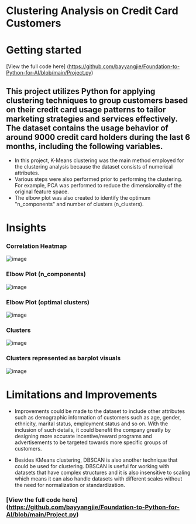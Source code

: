 # Clustering Analysis on Credit Card Customers

# Getting started
[View the full code here] (https://github.com/bayyangjie/Foundation-to-Python-for-AI/blob/main/Project.py)

## This project utilizes Python for applying clustering techniques to group customers based on their credit card usage patterns to tailor marketing strategies and services effectively. The dataset contains the usage behavior of around 9000 credit card holders during the last 6 months, including the following variables.

* In this project, K-Means clustering was the main method employed for the clustering analysis because the dataset consists of numerical attributes.
* Various steps were also performed prior to performing the clustering. For example, PCA was performed to reduce the dimensionality of the original feature space.
* The elbow plot was also created to identify the optimum "n_components" and number of clusters (n_clusters).

# Insights

### Correlation Heatmap

![image](https://github.com/user-attachments/assets/b2c5c71c-7bfe-4372-90a1-8b588bf0fca1)

### Elbow Plot (n_components)

![image](https://github.com/user-attachments/assets/2902aff7-50c8-48e8-9c61-16579b8c6b7d)

### Elbow Plot (optimal clusters)

![image](https://github.com/user-attachments/assets/401b38d6-e006-4def-bdd2-750a352985e3)

### Clusters

![image](https://github.com/user-attachments/assets/542bfff8-04ef-462e-8395-57c9f53805c0)

### Clusters represented as barplot visuals 

![image](https://github.com/user-attachments/assets/36b48e4c-5f38-4422-9db6-439476f1d062)

# Limitations and Improvements
* Improvements could be made to the dataset to include other attributes such as demographic information of customers such as age, gender, ethnicity, marital status, employment status and so on. With the inclusion of such details, it could benefit the company greatly by designing more accurate incentive/reward programs and advertisements to be targeted towards more specific groups of customers. 

* Besides KMeans clustering, DBSCAN is also another technique that could be used for clustering. DBSCAN is useful for working with datasets that have complex structures and it is also insensitive to scaling which means it can also handle datasets with different scales without the need for normalization or standardization.

### [View the full code here] (https://github.com/bayyangjie/Foundation-to-Python-for-AI/blob/main/Project.py)
